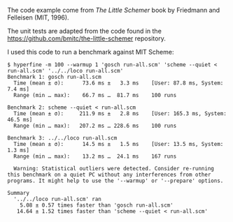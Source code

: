 
The code example come from *The Little Schemer* book by Friedmann and Felleisen (MIT, 1996).

The unit tests are adapted from the code found in the https://github.com/bmitc/the-little-schemer repository.

I used this code to run a benchmark against MIT Scheme:

```shell
$ hyperfine -m 100 --warmup 1 'gosch run-all.scm' 'scheme --quiet < run-all.scm' '../../loco run-all.scm'  
Benchmark 1: gosch run-all.scm
  Time (mean ± σ):      73.6 ms ±   3.3 ms    [User: 87.8 ms, System: 7.4 ms]
  Range (min … max):    66.7 ms …  81.7 ms    100 runs
 
Benchmark 2: scheme --quiet < run-all.scm
  Time (mean ± σ):     211.9 ms ±   2.8 ms    [User: 165.3 ms, System: 46.5 ms]
  Range (min … max):   207.2 ms … 228.6 ms    100 runs
 
Benchmark 3: ../../loco run-all.scm
  Time (mean ± σ):      14.5 ms ±   1.5 ms    [User: 13.5 ms, System: 1.3 ms]
  Range (min … max):    13.2 ms …  24.1 ms    167 runs
 
  Warning: Statistical outliers were detected. Consider re-running this benchmark on a quiet PC without any interferences from other programs. It might help to use the '--warmup' or '--prepare' options.
 
Summary
  '../../loco run-all.scm' ran
    5.08 ± 0.57 times faster than 'gosch run-all.scm'
   14.64 ± 1.52 times faster than 'scheme --quiet < run-all.scm'
```
